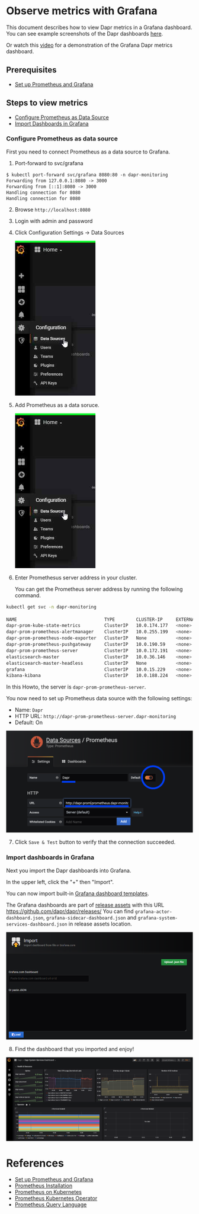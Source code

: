 # Observe metrics with Grafana

This document describes how to view Dapr metrics in a Grafana dashboard. You can see example screenshots of the Dapr dashboards [here](../../reference/dashboard/img/).

Or watch this [video](https://www.youtube.com/watch?v=8W-iBDNvCUM&feature=youtu.be&t=2580) for a demonstration of the Grafana Dapr metrics dashboard.

## Prerequisites

- [Set up Prometheus and Grafana](./setup-prometheus-grafana.md)

## Steps to view metrics

- [Configure Prometheus as Data Source](#configure-prometheus-as-data-source)
- [Import Dashboards in Grafana](#import-dashboards-in-grafana)

### Configure Prometheus as data source
First you need to connect Prometheus as a data source to Grafana.

1. Port-forward to svc/grafana

```
$ kubectl port-forward svc/grafana 8080:80 -n dapr-monitoring
Forwarding from 127.0.0.1:8080 -> 3000
Forwarding from [::1]:8080 -> 3000
Handling connection for 8080
Handling connection for 8080
```

2. Browse `http://localhost:8080`

3. Login with admin and password

4. Click Configuration Settings -> Data Sources

      ![data source](./img/grafana-datasources.png)

5. Add Prometheus as a data soruce.

      ![add data source](./img/grafana-datasources.png)

6. Enter Promethesus server address in your cluster.

      You can get the Prometheus server address by running the following command.

```bash
kubectl get svc -n dapr-monitoring

NAME                                 TYPE        CLUSTER-IP     EXTERNAL-IP   PORT(S)             AGE
dapr-prom-kube-state-metrics         ClusterIP   10.0.174.177   <none>        8080/TCP            7d9h
dapr-prom-prometheus-alertmanager    ClusterIP   10.0.255.199   <none>        80/TCP              7d9h
dapr-prom-prometheus-node-exporter   ClusterIP   None           <none>        9100/TCP            7d9h
dapr-prom-prometheus-pushgateway     ClusterIP   10.0.190.59    <none>        9091/TCP            7d9h
dapr-prom-prometheus-server          ClusterIP   10.0.172.191   <none>        80/TCP              7d9h
elasticsearch-master                 ClusterIP   10.0.36.146    <none>        9200/TCP,9300/TCP   7d10h
elasticsearch-master-headless        ClusterIP   None           <none>        9200/TCP,9300/TCP   7d10h
grafana                              ClusterIP   10.0.15.229    <none>        80/TCP              5d5h
kibana-kibana                        ClusterIP   10.0.188.224   <none>        5601/TCP            7d10h

```

In this Howto, the server is `dapr-prom-prometheus-server`.

You now need to set up Prometheus data source with the following settings:

- Name: `Dapr`
- HTTP URL: `http://dapr-prom-prometheus-server.dapr-monitoring`
- Default: On

![prometheus server](./img/grafana-prometheus-dapr-server-url.png)

7. Click `Save & Test` button to verify that the connection succeeded.

### Import dashboards in Grafana
Next you import the Dapr dashboards into Grafana. 

In the upper left, click the "+" then "Import". 

You can now import built-in [Grafana dashboard templates](https://github.com/dapr/dapr/tree/master/grafana).

The Grafana dashboards are part of [release assets](https://github.com/dapr/dapr/releases) with this URL https://github.com/dapr/dapr/releases/ 
You can find `grafana-actor-dashboard.json`, `grafana-sidecar-dashboard.json` and `grafana-system-services-dashboard.json` in release assets location.

![upload json](./img/grafana-uploadjson.png)

8. Find the dashboard that you imported and enjoy!

![upload json](../../reference/dashboard/img/system-service-dashboard.png)

# References

* [Set up Prometheus and Grafana](./setup-prometheus-grafana.md)
* [Prometheus Installation](https://github.com/helm/charts/tree/master/stable/prometheus-operator)
* [Prometheus on Kubernetes](https://github.com/coreos/kube-prometheus)
* [Prometheus Kubernetes Operator](https://github.com/helm/charts/tree/master/stable/prometheus-operator)
* [Prometheus Query Language](https://prometheus.io/docs/prometheus/latest/querying/basics/)
